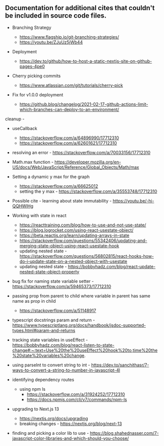## Documentation for additional cites that couldn't be included in source code files.

- Branching Strategy
    - https://www.flagship.io/git-branching-strategies/
    - https://youtu.be/ZJuUz5jWb44

- Deployment
    - https://dev.to/github/how-to-host-a-static-nextjs-site-on-github-pages-4pe0

- Cherry picking commits
    - https://www.atlassian.com/git/tutorials/cherry-pick

- Fix for v1.0.0 deployment
    - https://github.blog/changelog/2021-02-17-github-actions-limit-which-branches-can-deploy-to-an-environment/






cleanup - 

- useCallback
    - https://stackoverflow.com/a/64896990/17712310
    - https://stackoverflow.com/a/62601621/17712310


- resolving an error - https://stackoverflow.com/a/70033156/17712310


- Math.max function - https://developer.mozilla.org/en-US/docs/Web/JavaScript/Reference/Global_Objects/Math/max


- Setting a dynamic y max for the graph
    - https://stackoverflow.com/a/66625012
    - setting the y max - https://stackoverflow.com/a/35553748/17712310

- Possible cite - learning about state immutability - https://youtu.be/-hi-QQHWlHg


- Working with state in react
    - https://reacttraining.com/blog/how-to-use-and-not-use-state/
    - https://blog.logrocket.com/using-react-usestate-object/
    - https://beta.reactjs.org/learn/updating-arrays-in-state
    - https://stackoverflow.com/questions/55342406/updating-and-merging-state-object-using-react-usestate-hook
    - updating nested state - https://stackoverflow.com/questions/56802815/react-hooks-how-do-i-update-state-on-a-nested-object-with-usestate
    - updating nested state - https://bobbyhadz.com/blog/react-update-nested-state-object-property



- bug fix for naming state variable setter - https://stackoverflow.com/a/59465373/17712310

- passing prop from parent to child where variable in parent has same name as prop in child
    - https://stackoverflow.com/a/51148917


- typescript docstrings param and return - https://www.typescriptlang.org/docs/handbook/jsdoc-supported-types.html#param-and-returns


- tracking state variables in useEffect - https://bobbyhadz.com/blog/react-listen-to-state-change#:~:text=Use%20the%20useEffect%20hook%20to,time%20the%20state%20variables%20change.


- using parseInt to convert string to int - https://dev.to/sanchithasr/7-ways-to-convert-a-string-to-number-in-javascript-4l


- identifying dependency routes
    - using npm ls
        - https://stackoverflow.com/a/31924252/17712310
        - https://docs.npmjs.com/cli/v7/commands/npm-ls


- upgrading to Next.js 13
    - https://nextjs.org/docs/upgrading
    - breaking changes - https://nextjs.org/blog/next-13



- finding and picking a color lib to use - https://blog.shahednasser.com/7-javascript-color-libraries-and-which-should-you-choose/